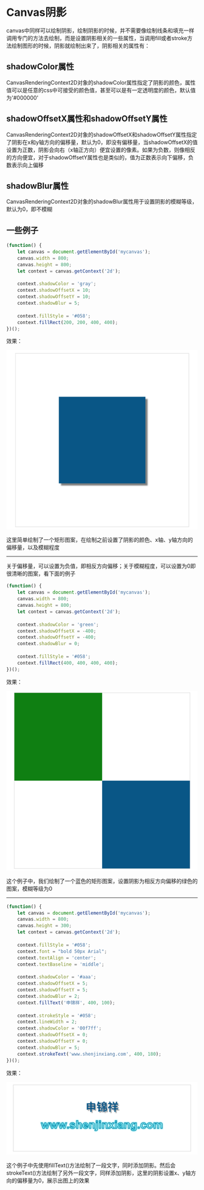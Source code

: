 # Canvas阴影
canvas中同样可以绘制阴影，绘制阴影的时候，并不需要像绘制线条和填充一样调用专门的方法去绘制，而是设置阴影相关的一些属性，当调用fill或者stroke方法绘制图形的时候，阴影就绘制出来了，阴影相关的属性有：

## shadowColor属性
CanvasRenderingContext2D对象的shadowColor属性指定了阴影的颜色，属性值可以是任意的css中可接受的颜色值，甚至可以是有一定透明度的颜色，默认值为'#000000'

## shadowOffsetX属性和shadowOffsetY属性
CanvasRenderingContext2D对象的shadowOffsetX和shadowOffsetY属性指定了阴影在x和y轴方向的偏移量，默认为0，即没有偏移量，当shadowOffsetX的值设置为正数，阴影会向右（x轴正方向）便宜设置的像素。如果为负数，则像相反的方向便宜，对于shadowOffsetY属性也是类似的，值为正数表示向下偏移，负数表示向上偏移

## shadowBlur属性
CanvasRenderingContext2D对象的shadowBlur属性用于设置阴影的模糊等级，默认为0，即不模糊

## 一些例子
```javascript
(function() {
	let canvas = document.getElementById('mycanvas');
	canvas.width = 800;
	canvas.height = 800;
	let context = canvas.getContext('2d');

	context.shadowColor = 'gray';
	context.shadowOffsetX = 10;
	context.shadowOffsetY = 10;
	context.shadowBlur = 5;

	context.fillStyle = '#058';
	context.fillRect(200, 200, 400, 400);
})();
```

效果：

![](./images/00048.png)

这里简单绘制了一个矩形图案，在绘制之前设置了阴影的颜色、x轴、y轴方向的偏移量，以及模糊程度

---

关于偏移量，可以设置为负值，即相反方向偏移；关于模糊程度，可以设置为0即很清晰的图案，看下面的例子

```javascript
(function() {
	let canvas = document.getElementById('mycanvas');
	canvas.width = 800;
	canvas.height = 800;
	let context = canvas.getContext('2d');

	context.shadowColor = 'green';
	context.shadowOffsetX = -400;
	context.shadowOffsetY = -400;
	context.shadowBlur = 0;

	context.fillStyle = '#058';
	context.fillRect(400, 400, 400, 400);
})();
```

效果：

![](./images/00049.png)

这个例子中，我们绘制了一个蓝色的矩形图案，设置阴影为相反方向偏移的绿色的图案，模糊等级为0

---

```javascript
(function() {
	let canvas = document.getElementById('mycanvas');
	canvas.width = 800;
	canvas.height = 300;
	let context = canvas.getContext('2d');

	context.fillStyle = '#058';
	context.font = "bold 50px Arial";
	context.textAlign = 'center';
	context.textBaseline = 'middle';

	context.shadowColor = '#aaa';
	context.shadowOffsetX = 5;
	context.shadowOffsetY = 5;
	context.shadowBlur = 2;
	context.fillText('申锦祥', 400, 100);

	context.strokeStyle = '#058';
	context.lineWidth = 2;
	context.shadowColor = '00f7ff';
	context.shadowOffsetX = 0;
	context.shadowOffsetY = 0;
	context.shadowBlur = 5;
	context.strokeText('www.shenjinxiang.com', 400, 180);
})();
```

效果：

![](./images/00050.png)

这个例子中先使用fillText()方法绘制了一段文字，同时添加阴影。然后会strokeText()方法绘制了另外一段文字，同样添加阴影，这里的阴影设置x、y轴方向的偏移量为0，展示出图上的效果
